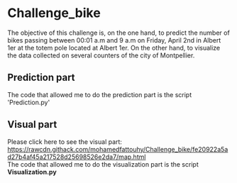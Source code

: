 # Challenge_bike

The objective of this challenge is, on the one hand, to predict the number of bikes passing between 00:01 a.m and 9 a.m on Friday, April 2nd in Albert 1er at the totem pole located at Albert 1er.
On the other hand, to visualize the data collected on several counters of the city of Montpellier.


## Prediction part

The code that allowed me to do the prediction part is the script 'Prediction.py'    


## Visual part  

Please click here to see the visual part: https://rawcdn.githack.com/mohamedfattouhy/Challenge_bike/fe20922a5ad27b4af45a217528d25698526e2da7/map.html  
The code that allowed me to do the visualization part is the script **Visualization.py**
